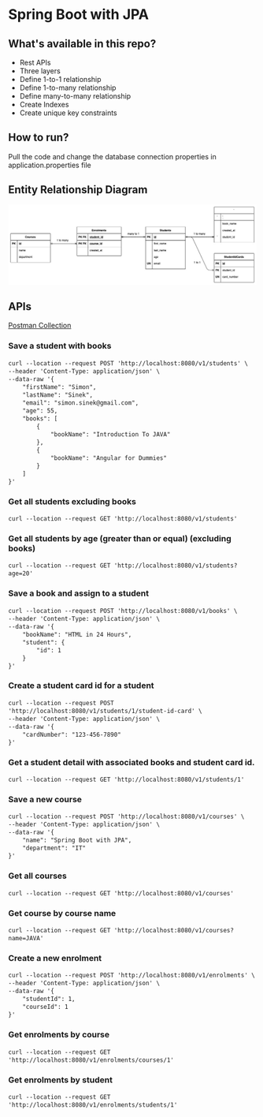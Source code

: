 # Spring Boot with JPA

## What's available in this repo?
* Rest APIs
* Three layers
* Define 1-to-1 relationship 
* Define 1-to-many relationship
* Define many-to-many relationship
* Create Indexes
* Create unique key constraints

## How to run?
Pull the code and change the database connection properties in application.properties file

## Entity Relationship Diagram
![alt text](https://github.com/nadisha/spring-boot-with-jpa/blob/main/ERD.jpg?raw=true)


## APIs 
[Postman Collection](https://github.com/nadisha/spring-boot-with-jpa/blob/main/postman_collection.json)
### Save a student with books
```
curl --location --request POST 'http://localhost:8080/v1/students' \
--header 'Content-Type: application/json' \
--data-raw '{
    "firstName": "Simon",
    "lastName": "Sinek",
    "email": "simon.sinek@gmail.com",
    "age": 55,
    "books": [
        {
            "bookName": "Introduction To JAVA"
        },
        {
            "bookName": "Angular for Dummies"   
        }
    ]
}'
```
### Get all students excluding books
```
curl --location --request GET 'http://localhost:8080/v1/students'
```
### Get all students by age (greater than or equal) (excluding books)
```
curl --location --request GET 'http://localhost:8080/v1/students?age=20'
```
### Save a book and assign to a student
```
curl --location --request POST 'http://localhost:8080/v1/books' \
--header 'Content-Type: application/json' \
--data-raw '{
    "bookName": "HTML in 24 Hours",
    "student": {
        "id": 1
    }
}'
```
### Create a student card id for a student
```
curl --location --request POST 'http://localhost:8080/v1/students/1/student-id-card' \
--header 'Content-Type: application/json' \
--data-raw '{
    "cardNumber": "123-456-7890"
}'
```
### Get a student detail with associated books and student card id.
```
curl --location --request GET 'http://localhost:8080/v1/students/1'
```
### Save a new course
```
curl --location --request POST 'http://localhost:8080/v1/courses' \
--header 'Content-Type: application/json' \
--data-raw '{
    "name": "Spring Boot with JPA",
    "department": "IT"
}'
```
### Get all courses
```
curl --location --request GET 'http://localhost:8080/v1/courses'
```
### Get course by course name
```
curl --location --request GET 'http://localhost:8080/v1/courses?name=JAVA'
```
### Create a new enrolment
```
curl --location --request POST 'http://localhost:8080/v1/enrolments' \
--header 'Content-Type: application/json' \
--data-raw '{
    "studentId": 1,
    "courseId": 1
}'
```
### Get enrolments by course
```
curl --location --request GET 'http://localhost:8080/v1/enrolments/courses/1'
```
### Get enrolments by student
```
curl --location --request GET 'http://localhost:8080/v1/enrolments/students/1'
```
